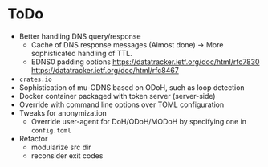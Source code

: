 # ToDo

- Better handling DNS query/response
  - Cache of DNS response messages (Almost done)
   -> More sophisticated handling of TTL.
  - EDNS0 padding options
    <https://datatracker.ietf.org/doc/html/rfc7830>
    <https://datatracker.ietf.org/doc/html/rfc8467>
- `crates.io`
- Sophistication of mu-ODNS based on ODoH, such as loop detection
- Docker container packaged with token server (server-side)
- Override with command line options over TOML configuration
- Tweaks for anonymization
  - Override user-agent for DoH/ODoH/MODoH by specifying one in `config.toml`
- Refactor
  - modularize src dir
  - reconsider exit codes
